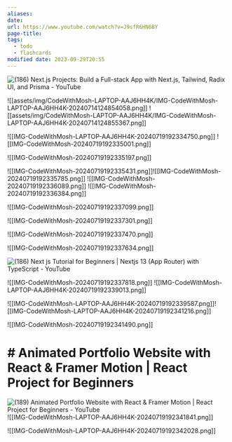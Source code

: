 ```yaml
---
aliases: 
date: 
url: https://www.youtube.com/watch?v=J9sfR6HN6BY
page-title: 
tags:
  - todo
  - flashcards
modified date: 2023-09-29T20:55
---
```

![(186) Next.js Projects: Build a Full-stack App with Next.js, Tailwind, Radix UI, and Prisma - YouTube](https://www.youtube.com/watch?v=J9sfR6HN6BY)

![[assets/img/CodeWithMosh-LAPTOP-AAJ6HH4K/IMG-CodeWithMosh-LAPTOP-AAJ6HH4K-20240714124854058.png]]
![[assets/img/CodeWithMosh-LAPTOP-AAJ6HH4K/IMG-CodeWithMosh-LAPTOP-AAJ6HH4K-20240714124855367.png]]

![[IMG-CodeWithMosh-LAPTOP-AAJ6HH4K-20240719192334750.png]]
![[IMG-CodeWithMosh-20240719192335001.png]]

![[IMG-CodeWithMosh-20240719192335197.png]]

![[IMG-CodeWithMosh-20240719192335431.png]]![[IMG-CodeWithMosh-20240719192335785.png]]
![[IMG-CodeWithMosh-20240719192336089.png]]
![[IMG-CodeWithMosh-20240719192336384.png]]

![[IMG-CodeWithMosh-20240719192337099.png]]

![[IMG-CodeWithMosh-20240719192337301.png]]

![[IMG-CodeWithMosh-20240719192337470.png]]

![[IMG-CodeWithMosh-20240719192337634.png]]

![(186) Next js Tutorial for Beginners | Nextjs 13 (App Router) with TypeScript - YouTube](https://www.youtube.com/watch?v=ZVnjOPwW4ZA)

![[IMG-CodeWithMosh-20240719192337818.png]]
![[IMG-CodeWithMosh-LAPTOP-AAJ6HH4K-20240719192339013.png]]

 ![[IMG-CodeWithMosh-LAPTOP-AAJ6HH4K-20240719192339587.png]]![[IMG-CodeWithMosh-LAPTOP-AAJ6HH4K-20240719192341216.png]]

![[IMG-CodeWithMosh-20240719192341490.png]]

# # Animated Portfolio Website with React & Framer Motion | React Project for Beginners
![(189) Animated Portfolio Website with React & Framer Motion | React Project for Beginners - YouTube](https://www.youtube.com/watch?v=CHGHuF24Cjw)
![[IMG-CodeWithMosh-LAPTOP-AAJ6HH4K-20240719192341841.png]]

![[IMG-CodeWithMosh-LAPTOP-AAJ6HH4K-20240719192342028.png]]
